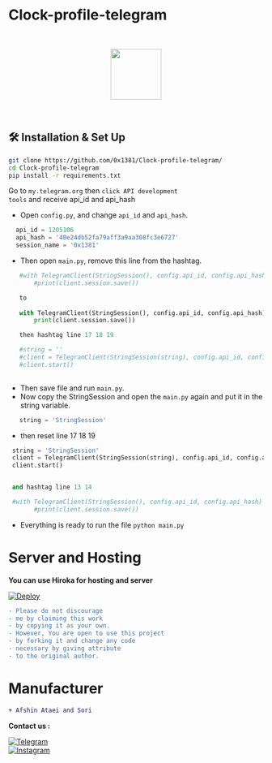 # Clock-profile-telegram

<br>
<p align="center">
  <img src="https://cdn.jsdelivr.net/npm/programming-languages-logos/src/python/python.png" height="100">
</p>
<br>

## 🛠 Installation & Set Up

```bash
git clone https://github.com/0x1381/Clock-profile-telegram/
cd Clock-profile-telegram
pip install -r requirements.txt

```

Go to <code>my.telegram.org</code> then <code>click API development tools</code> and receive api_id and api_hash

- Open <code>config.py</code>, and change <code>api_id</code> and <code>api_hash</code>.
```python 
  api_id = 1205106
  api_hash = '40e24db52fa79aff3a9aa308fc3e6727'
  session_name = '0x1381'
```

- Then open <code>main.py</code>, remove this line from the hashtag.
```python 
   #with TelegramClient(StringSession(), config.api_id, config.api_hash) as client:
       #print(client.session.save())

   to
 
   with TelegramClient(StringSession(), config.api_id, config.api_hash) as client:
       print(client.session.save())

   then hashtag line 17 18 19

   #string = ''
   #client = TelegramClient(StringSession(string), config.api_id, config.api_hash)
   #client.start()
    
```

- Then save file and run <code>main.py</code>. 
- Now copy the StringSession and open the <code>main.py</code> again and put it in the string variable.

```python 
   string = 'StringSession'

```

- then reset line 17 18 19 

```python 
 string = 'StringSession'
 client = TelegramClient(StringSession(string), config.api_id, config.api_hash)
 client.start()


 and hashtag line 13 14

 #with TelegramClient(StringSession(), config.api_id, config.api_hash) as client:
       #print(client.session.save())

```

- Everything is ready to run the file
<code>python main.py</code>


# Server and Hosting
**You can use Hiroka for hosting and server**


<a href="https://heroku.com/deploy">
  <img src="https://www.herokucdn.com/deploy/button.svg" alt="Deploy">
</a>


```diff
- Please do not discourage 
- me by claiming this work 
- by copying it as your own. 
- However, You are open to use this project 
- by forking it and change any code
- necessary by giving attribute
- to the original author.

```

# Manufacturer

```diff
+ Afshin Ataei and Sori
```

**Contact us :**


<a href="https://t.me/IR_localhost">
  <img src="https://img.shields.io/badge/My-Telegram-blue?color=f20a0a " alt="Telegram" />
</a>
<br>
<a href="https://instagram.com/afshin___ataei">
  <img src="https://img.shields.io/badge/My-Instagram-blue?color=f20a0a" alt="Instagram" />
</a>





